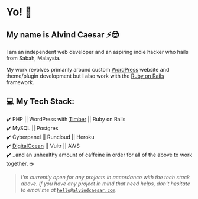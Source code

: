 # Yo! 🤘
## My name is Alvind Caesar ⚡😎

I am an independent web developer and an aspiring indie hacker who hails from Sabah, Malaysia. 

My work revolves primarily around custom [WordPress](https://wordpress.org) website and theme/plugin development but I also work with the [Ruby on Rails](https://rubyonrails.org) framework.

## 💻 My Tech Stack:
✔️ PHP || WordPress with [Timber](https://upstatement.com/timber/) || Ruby on Rails<br>
✔️ MySQL || Postgres <br>
✔️ Cyberpanel || Runcloud || Heroku <br>
✔️ [DigitalOcean](https://m.do.co/c/b461caa6b976) || Vultr || AWS <br>
✔️ ..and an unhealthy amount of caffeine in order for all of the above to work together. ☕<br>

> *I'm currently open for any projects in accordance with the tech stack above. If you have any project in mind that need helps, don't hesitate to email me at* [`hello@alvindcaesar.com`](mailto:hello@alvindcaesar.com).






